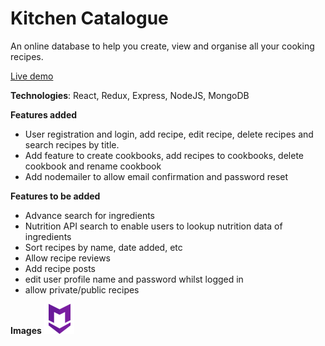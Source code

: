 # Kitchen Catalogue

An online database to help you create, view and organise all your cooking recipes.

[Live demo](https://kitchencatalogue.theaspiringwebdeveloper.com "Kitchen Catalogue")

**Technologies**: React, Redux, Express, NodeJS, MongoDB


**Features added**

- User registration and login, add recipe, edit recipe, delete recipes and search recipes by title.
- Add feature to create cookbooks, add recipes to cookbooks, delete cookbook and rename cookbook
- Add nodemailer to allow email confirmation and password reset

**Features to be added**
- Advance search for ingredients
- Nutrition API search to enable users to lookup nutrition data of ingredients
- Sort recipes by name, date added, etc
- Allow recipe reviews
- Add recipe posts
- edit user profile name and password whilst logged in
- allow private/public recipes

**Images**
![alt text](https://github.com/adam-p/markdown-here/raw/master/src/common/images/icon48.png "Logo Title Text 1")
